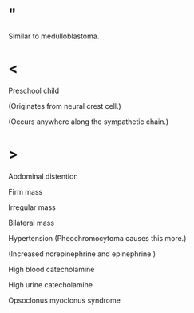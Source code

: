 # "

Similar to medulloblastoma.

# <

Preschool child

(Originates from neural crest cell.)

(Occurs anywhere along the sympathetic chain.)

# >

Abdominal distention

Firm mass

Irregular mass

Bilateral mass

Hypertension
(Pheochromocytoma causes this more.)

(Increased norepinephrine and epinephrine.)

High blood catecholamine

High urine catecholamine

Opsoclonus myoclonus syndrome
